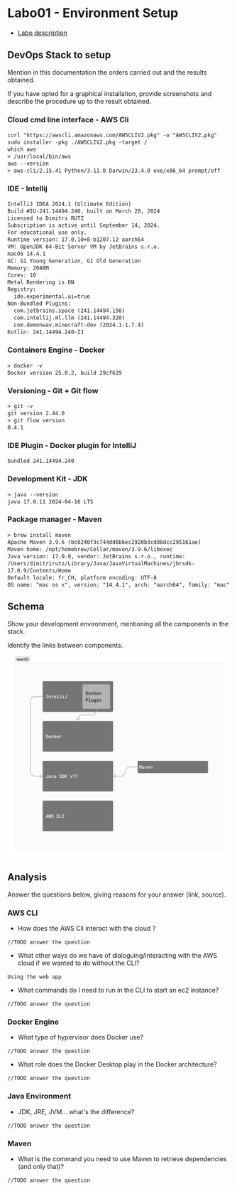 # Labo01 - Environment Setup

* [Labo description](https://cpnv-es-ngy.gitbook.io/vir1/labs/labo01-environment-setup)

## DevOps Stack to setup

Mention in this documentation the orders carried out and the results obtained.

If you have opted for a graphical installation, provide screenshots and describe the procedure up to the result obtained.

### Cloud cmd line interface - AWS Cli

```shell
curl "https://awscli.amazonaws.com/AWSCLIV2.pkg" -o "AWSCLIV2.pkg"
sudo installer -pkg ./AWSCLIV2.pkg -target /
which aws
> /usr/local/bin/aws
aws --version
> aws-cli/2.15.41 Python/3.11.8 Darwin/23.4.0 exe/x86_64 prompt/off
```

### IDE - Intellij

```
IntelliJ IDEA 2024.1 (Ultimate Edition)
Build #IU-241.14494.240, built on March 28, 2024
Licensed to Dimitri RUTZ
Subscription is active until September 14, 2024.
For educational use only.
Runtime version: 17.0.10+8-b1207.12 aarch64
VM: OpenJDK 64-Bit Server VM by JetBrains s.r.o.
macOS 14.4.1
GC: G1 Young Generation, G1 Old Generation
Memory: 2048M
Cores: 10
Metal Rendering is ON
Registry:
  ide.experimental.ui=true
Non-Bundled Plugins:
  com.jetbrains.space (241.14494.150)
  com.intellij.ml.llm (241.14494.320)
  com.demonwav.minecraft-dev (2024.1-1.7.4)
Kotlin: 241.14494.240-IJ

```

### Containers Engine - Docker

```shell
> docker -v
Docker version 25.0.2, build 29cf629
```

### Versioning - Git + Git flow

```shell
> git -v
git version 2.44.0
> git flow version
0.4.1
```

### IDE Plugin - Docker plugin for IntelliJ

```
bundled 241.14494.240
```

### Development Kit - JDK

```shell
> java --version
java 17.0.11 2024-04-16 LTS
```

### Package manager - Maven

```shell
> brew install maven
Apache Maven 3.9.6 (bc0240f3c744dd6b6ec2920b3cd08dcc295161ae)
Maven home: /opt/homebrew/Cellar/maven/3.9.6/libexec
Java version: 17.0.9, vendor: JetBrains s.r.o., runtime: /Users/dimitrirutz/Library/Java/JavaVirtualMachines/jbrsdk-17.0.9/Contents/Home
Default locale: fr_CH, platform encoding: UTF-8
OS name: "mac os x", version: "14.4.1", arch: "aarch64", family: "mac"
```

## Schema

Show your development environment, mentioning all the components in the stack.

Identify the links between components.

![](schema.png)


## Analysis

Answer the questions below, giving reasons for your answer (link, source).

### AWS CLI

* How does the AWS Cli interact with the cloud ?

```
//TODO answer the question
```

* What other ways do we have of dialoguing/interacting with the AWS cloud if we wanted to do without the CLI?

```
Using the web app
```

* What commands do I need to run in the CLI to start an ec2 instance?

```
//TODO answer the question
```

### Docker Engine

* What type of hypervisor does Docker use?

```
//TODO answer the question
```

* What role does the Docker Desktop play in the Docker architecture?

```
//TODO answer the question
```

### Java Environment

* JDK, JRE, JVM... what's the difference?

```
//TODO answer the question
```

### Maven

* What is the command you need to use Maven to retrieve dependencies (and only that)?

```
//TODO answer the question
```

